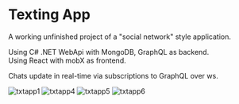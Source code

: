 # Texting App

A working unfinished project of a "social network" style application.

Using C# .NET WebApi with MongoDB, GraphQL as backend.<br/>
Using React with mobX as frontend.

Chats update in real-time via subscriptions to GraphQL over ws.

![txtapp1](https://user-images.githubusercontent.com/87533517/158374503-a1c0946d-38b2-4cbc-9ce6-93b6082914ff.png)
![txtapp4](https://user-images.githubusercontent.com/87533517/158374567-a1f1354e-2714-4822-b638-180aaac3aba3.png)
![txtapp5](https://user-images.githubusercontent.com/87533517/158374817-71211422-6792-457b-9f7c-77abbd1ce2b9.png)
![txtapp6](https://user-images.githubusercontent.com/87533517/158374827-3bc8b1ee-4747-40c4-a557-1fd32ab27b8b.png)
